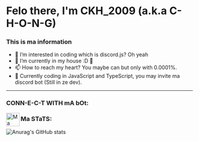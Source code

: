 # Felo there, I'm CKH_2009 (a.k.a C-H-O-N-G)

### This is ma information
- 👀 I’m interested in coding which is discord.js? Oh yeah
- 🌱 I’m currently in my house :D 🤣
- 📫 How to reach my heart? You maybe can but only with 0.0001%.
- 🎲 Currently coding in JavaScript and TypeScript, you may invite ma discord bot (Still in ze dev).
________________________________________________________________________________________________________________________________________________________________________________

### CONN-E-C-T WITH mA bOt:
[<img align="left" alt="Ma Discord Bot" width="36px" src="https://i.ibb.co/9N6xDzK/pngwing-com.png" />][Discord Bot]

### Ma STaTS:
![Anurag's GitHub stats](https://github-readme-stats.vercel.app/api?username=anuraghazra&show_icons=true&theme=radical)

<br />
<br />

[Discord Bot]: https://discord.com/oauth2/authorize?client_id=929979298260070481&scope=applications.commands%20bot&permissions=1099511627775

<!---
C-H-O-N-G/C-H-O-N-G is a not ✨ special ✨ repository because I haven't posted any thing XD. 
Be prepared and look for my repository when I post a repository in Github!
--->
